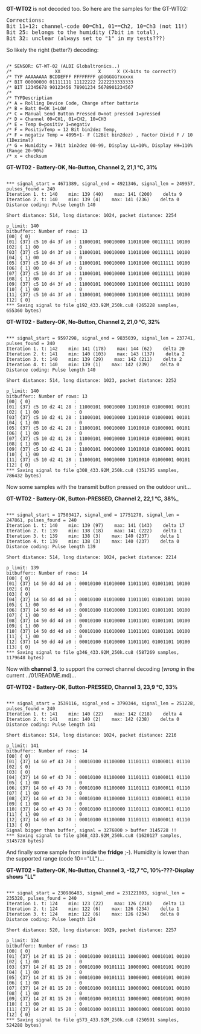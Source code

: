 
__GT-WT02__ is not decoded too. So here are the samples for the GT-WT02:

<pre>
Corrections:
Bit 11+12: channel-code 00=Ch1, 01==Ch2, 10=Ch3 (not 11!)
Bit 25: belongs to the humidity (7bit in total),
Bit 32: unclear (always set to "1" in my tests???)
</pre>

So likely the right (better?) decoding:
<pre><code>
/* SENSOR: GT-WT-02 (ALDI Globaltronics..)
/*                XX              X      X (X-bits to correct?)
/* TYP AAAAAAAA BCDDEFFF FFFFFFFF gGGGGGG?xxxxx
/* BIT 00000000 01111111 11122222 2222233333333
/* BIT 12345678 90123456 78901234 5678901234567
/* 
/* TYPDescriptian
/* A = Rolling Device Code, Change after battarie
/* B = Batt 0=OK 1=LOW
/* C = Manual Send Button Pressed 0=not pressed 1=pressed
/* D = Channel 00=CH1, 01=CH2, 10=CH3
/* E = Temp 0=positiv 1=negativ
/* F = PositivTemp = 12 Bit bin2dez Temp, 
/* F = negativ Temp = 4095+1- F (12Bit bin2dez) , Factor Divid F / 10 (1Dezimal)
/* G = Humidity = 7Bit bin2dez 00-99, Display LL=10%, Display HH=110% (Range 20-90%)
/* x = checksum
</code></pre>

__GT-WT02 - Battery-OK, No-Button, Channel 2, 21,1 °C, 31%__

<pre><code>
*** signal_start = 4671389, signal_end = 4921346, signal_len = 249957, pulses_found = 240
Iteration 1. t: 140    min: 139 (40)    max: 141 (200)    delta 9
Iteration 2. t: 140    min: 139 (4)    max: 141 (236)    delta 0
Distance coding: Pulse length 140

Short distance: 514, long distance: 1024, packet distance: 2254

p_limit: 140
bitbuffer:: Number of rows: 13
[00] { 0}                :
[01] {37} c5 10 d4 3f a0 : 11000101 00010000 11010100 00111111 10100
[02] { 1} 00             : 0
[03] {37} c5 10 d4 3f a0 : 11000101 00010000 11010100 00111111 10100
[04] { 1} 00             : 0
[05] {37} c5 10 d4 3f a0 : 11000101 00010000 11010100 00111111 10100
[06] { 1} 00             : 0
[07] {37} c5 10 d4 3f a0 : 11000101 00010000 11010100 00111111 10100
[08] { 1} 00             : 0
[09] {37} c5 10 d4 3f a0 : 11000101 00010000 11010100 00111111 10100
[10] { 1} 00             : 0
[11] {37} c5 10 d4 3f a0 : 11000101 00010000 11010100 00111111 10100
[12] { 0}                :
*** Saving signal to file g192_433.92M_250k.cu8 (265228 samples, 655360 bytes)
</code></pre>

__GT-WT02 - Battery-OK, No-Button, Channel 2, 21,0 °C, 32%__

<pre><code>
*** signal_start = 9597298, signal_end = 9835039, signal_len = 237741, pulses_found = 240
Iteration 1. t: 142    min: 141 (178)    max: 144 (62)    delta 20
Iteration 2. t: 141    min: 140 (103)    max: 143 (137)    delta 2
Iteration 3. t: 140    min: 139 (29)    max: 142 (211)    delta 2
Iteration 4. t: 140    min: 139 (1)    max: 142 (239)    delta 0
Distance coding: Pulse length 140

Short distance: 514, long distance: 1023, packet distance: 2252

p_limit: 140
bitbuffer:: Number of rows: 13
[00] { 0}                :
[01] {37} c5 10 d2 41 28 : 11000101 00010000 11010010 01000001 00101
[02] { 1} 00             : 0
[03] {37} c5 10 d2 41 28 : 11000101 00010000 11010010 01000001 00101
[04] { 1} 00             : 0
[05] {37} c5 10 d2 41 28 : 11000101 00010000 11010010 01000001 00101
[06] { 1} 00             : 0
[07] {37} c5 10 d2 41 28 : 11000101 00010000 11010010 01000001 00101
[08] { 1} 00             : 0
[09] {37} c5 10 d2 41 28 : 11000101 00010000 11010010 01000001 00101
[10] { 1} 00             : 0
[11] {37} c5 10 d2 41 28 : 11000101 00010000 11010010 01000001 00101
[12] { 0}                :
*** Saving signal to file g308_433.92M_250k.cu8 (351795 samples, 786432 bytes)
</code></pre>

Now some samples with the transmit button pressed on the outdoor unit...

__GT-WT02 - Battery-OK, Button-PRESSED, Channel 2, 22,1 °C, 38%___

<pre><code>
*** signal_start = 17503417, signal_end = 17751278, signal_len = 247861, pulses_found = 240
Iteration 1. t: 140    min: 139 (97)    max: 141 (143)    delta 17
Iteration 2. t: 139    min: 138 (18)    max: 141 (222)    delta 1
Iteration 3. t: 139    min: 138 (3)    max: 140 (237)    delta 1
Iteration 4. t: 139    min: 138 (3)    max: 140 (237)    delta 0
Distance coding: Pulse length 139

Short distance: 514, long distance: 1024, packet distance: 2214

p_limit: 139
bitbuffer:: Number of rows: 14
[00] { 0}                :
[01] {37} 14 50 dd 4d a0 : 00010100 01010000 11011101 01001101 10100
[02] { 0}                :
[03] { 0}                :
[04] {37} 14 50 dd 4d a0 : 00010100 01010000 11011101 01001101 10100
[05] { 1} 00             : 0
[06] {37} 14 50 dd 4d a0 : 00010100 01010000 11011101 01001101 10100
[07] { 1} 00             : 0
[08] {37} 14 50 dd 4d a0 : 00010100 01010000 11011101 01001101 10100
[09] { 1} 00             : 0
[10] {37} 14 50 dd 4d a0 : 00010100 01010000 11011101 01001101 10100
[11] { 1} 00             : 0
[12] {37} 14 50 dd 4d a0 : 00010100 01010000 11011101 01001101 10100
[13] { 0}                :
*** Saving signal to file g346_433.92M_250k.cu8 (587269 samples, 1179648 bytes)
</code></pre>

Now with __channel 3__, to support the correct channel decoding (_wrong_ in the current ../01/README.md)...

__GT-WT02 - Battery-OK, Button-PRESSED, Channel 3, 23,9 °C, 33%__

<pre><code>
*** signal_start = 3539116, signal_end = 3790344, signal_len = 251228, pulses_found = 240
Iteration 1. t: 141    min: 140 (22)    max: 142 (218)    delta 4
Iteration 2. t: 141    min: 140 (2)    max: 142 (238)    delta 0
Distance coding: Pulse length 141

Short distance: 514, long distance: 1024, packet distance: 2216

p_limit: 141
bitbuffer:: Number of rows: 14
[00] { 0}                :
[01] {37} 14 60 ef 43 70 : 00010100 01100000 11101111 01000011 01110
[02] { 0}                :
[03] { 0}                :
[04] {37} 14 60 ef 43 70 : 00010100 01100000 11101111 01000011 01110
[05] { 1} 00             : 0
[06] {37} 14 60 ef 43 70 : 00010100 01100000 11101111 01000011 01110
[07] { 1} 00             : 0
[08] {37} 14 60 ef 43 70 : 00010100 01100000 11101111 01000011 01110
[09] { 1} 00             : 0
[10] {37} 14 60 ef 43 70 : 00010100 01100000 11101111 01000011 01110
[11] { 1} 00             : 0
[12] {37} 14 60 ef 43 70 : 00010100 01100000 11101111 01000011 01110
[13] { 0}                :
Signal bigger than buffer, signal = 3276800 > buffer 3145728 !!
*** Saving signal to file g368_433.92M_250k.cu8 (1620127 samples, 3145728 bytes)
</code></pre>

And finally some sample from inside the __fridge__ ;-). Humidity is lower than the supported range (code 10=="LL")...

__GT-WT02 - Battery-OK, No-Button, Channel 3, -12,7 °C, 10%-???-Display shows "LL"__

<pre><code>
*** signal_start = 230986483, signal_end = 231221803, signal_len = 235320, pulses_found = 240
Iteration 1. t: 124    min: 123 (22)    max: 126 (218)    delta 13
Iteration 2. t: 124    min: 122 (6)    max: 126 (234)    delta 1
Iteration 3. t: 124    min: 122 (6)    max: 126 (234)    delta 0
Distance coding: Pulse length 124

Short distance: 520, long distance: 1029, packet distance: 2257

p_limit: 124
bitbuffer:: Number of rows: 13
[00] { 0}                :
[01] {37} 14 2f 81 15 20 : 00010100 00101111 10000001 00010101 00100
[02] { 1} 00             : 0
[03] {37} 14 2f 81 15 20 : 00010100 00101111 10000001 00010101 00100
[04] { 1} 00             : 0
[05] {37} 14 2f 81 15 20 : 00010100 00101111 10000001 00010101 00100
[06] { 1} 00             : 0
[07] {37} 14 2f 81 15 20 : 00010100 00101111 10000001 00010101 00100
[08] { 1} 00             : 0
[09] {37} 14 2f 81 15 20 : 00010100 00101111 10000001 00010101 00100
[10] { 1} 00             : 0
[11] {37} 14 2f 81 15 20 : 00010100 00101111 10000001 00010101 00100
[12] { 0}                :
*** Saving signal to file g573_433.92M_250k.cu8 (250591 samples, 524288 bytes)
</code></pre>
